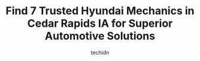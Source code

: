 ---
layout: ampstory
image: https://images.unsplash.com/photo-1639928204495-14caa69ed1b5?ixlib=rb-4.0.3&ixid=MnwxMjA3fDB8MHxwaG90by1wYWdlfHx8fGVufDB8fHx8&auto=format&fit=crop&w=640&h=853&q=80
author: techidn
featured: false
description: Looking for reliable and skilled Hyundai Mechanic in Cedar Rapids IA, USA? Your search ends here with the 7 best Hyundai Mechanic in town. With their expertise and commitment to delivering e
title: Find 7 Trusted Hyundai Mechanics in Cedar Rapids IA for Superior Automotive Solutions
cover:
   title: Find 7 Trusted Hyundai Mechanics in Cedar Rapids IA for Superior Automotive Solutions
   subtitle: Rickpate
   background: https://images.unsplash.com/photo-1639928204495-14caa69ed1b5?ixlib=rb-4.0.3&ixid=MnwxMjA3fDB8MHxwaG90by1wYWdlfHx8fGVufDB8fHx8&auto=format&fit=crop&w=640&h=853&q=80

pages: 
 - layout: thirds
   top: <h1>#1 Meineke Car Care Center</h1>
   bottom: "<p>There are few places left like this one.They tell you upfront how much and when will it be done.Usually very fair price, excellent timing, and most of all they have been </p>"
   background: https://www.knot35.com/toplist/wp-content/uploads/2023/06/best-hyundai-mechanic-1-in-cedar-rapids-ia-1685839464.jpeg
   backgroundblur: true
 - layout: thirds
   top: <h1>#2 Als Full Service Auto Repair</h1>
   bottom: "<p>1201 15th Ave SW, Cedar Rapids, IA 52404, United States</p>"
   background: https://www.knot35.com/toplist/wp-content/uploads/2023/06/best-hyundai-mechanic-2-in-cedar-rapids-ia-1685839465.jpeg
   cta:
      link: https://www.knot35.com/toplist/find-7-trusted-hyundai-mechanics-in-cedar-rapids-ia-for-superior-automotive-solutions/
      text: Find 7 Trusted Hyundai Mechanics in Cedar Rapids IA for Superior Automotive Solutions
 - layout: thirds
   top: <h1>#3 All Tune and Lube Total Car Care</h1>
   bottom: "<p>941 Blairs Ferry Rd NE, Cedar Rapids, IA 52402, United States</p>"
   background: https://www.knot35.com/toplist/wp-content/uploads/2023/06/best-hyundai-mechanic-3-in-cedar-rapids-ia-1685839465.jpeg
   cta:
      link: https://www.knot35.com/toplist/find-7-trusted-hyundai-mechanics-in-cedar-rapids-ia-for-superior-automotive-solutions/
      text: Find 7 Trusted Hyundai Mechanics in Cedar Rapids IA for Superior Automotive Solutions
 - layout: thirds
   top: <h1>#4 McGrath Hyundai of Cedar Rapids</h1>
   bottom: "<p>1040 N Center Point Rd, Hiawatha, IA 52233, United States</p>"
   background: https://images.unsplash.com/photo-1533998839656-76f5e4b2bccb?ixlib=rb-4.0.3&ixid=MnwxMjA3fDB8MHxwaG90by1wYWdlfHx8fGVufDB8fHx8&auto=format&fit=crop&w=640&h=853&q=80
   cta:
      link: https://www.knot35.com/toplist/find-7-trusted-hyundai-mechanics-in-cedar-rapids-ia-for-superior-automotive-solutions/
      text: Find 7 Trusted Hyundai Mechanics in Cedar Rapids IA for Superior Automotive Solutions
 - layout: thirds
   top: <h1>#5 Johns Automotive Service</h1>
   bottom: "<p>4910 Johnson Ave NW, Cedar Rapids, IA 52405, United States</p>"
   background: https://images.unsplash.com/photo-1546497974-b213c9efb599?ixlib=rb-4.0.3&ixid=MnwxMjA3fDB8MHxwaG90by1wYWdlfHx8fGVufDB8fHx8&auto=format&fit=crop&w=640&h=853&q=80
   cta:
      link: https://www.knot35.com/toplist/find-7-trusted-hyundai-mechanics-in-cedar-rapids-ia-for-superior-automotive-solutions/
      text: Find 7 Trusted Hyundai Mechanics in Cedar Rapids IA for Superior Automotive Solutions
 - layout: thirds
   top: <h1>#6 4 Guys Auto Sales Service & Body Repair</h1>
   bottom: "<p>4705 Johnson Ave NW, Cedar Rapids, IA 52405, United States</p>"
   background: https://images.unsplash.com/photo-1549241520-425e3dfc01cb?ixlib=rb-4.0.3&ixid=MnwxMjA3fDB8MHxwaG90by1wYWdlfHx8fGVufDB8fHx8&auto=format&fit=crop&w=640&h=853&q=80
   cta:
      link: https://www.knot35.com/toplist/find-7-trusted-hyundai-mechanics-in-cedar-rapids-ia-for-superior-automotive-solutions/
      text: Find 7 Trusted Hyundai Mechanics in Cedar Rapids IA for Superior Automotive Solutions
 - layout: thirds
   top: <h1>#7 European Motors Limited</h1>
   bottom: "<p>5405 Center Point Rd NE, Cedar Rapids, IA 52402, United States</p>"
   background: https://images.unsplash.com/photo-1540457036297-448b6b99e91c?ixlib=rb-4.0.3&ixid=MnwxMjA3fDB8MHxwaG90by1wYWdlfHx8fGVufDB8fHx8&auto=format&fit=crop&w=640&h=853&q=80
   cta:
      link: https://www.knot35.com/toplist/find-7-trusted-hyundai-mechanics-in-cedar-rapids-ia-for-superior-automotive-solutions/
      text: Find 7 Trusted Hyundai Mechanics in Cedar Rapids IA for Superior Automotive Solutions
 - layout: thirds
   middle: Continue reading...
   background: https://images.unsplash.com/photo-1613843873231-1447db182f97?ixlib=rb-4.0.3&ixid=MnwxMjA3fDB8MHxwaG90by1wYWdlfHx8fGVufDB8fHx8&auto=format&fit=crop&w=640&h=853&q=80
   cta:
      link: https://www.knot35.com/toplist/find-7-trusted-hyundai-mechanics-in-cedar-rapids-ia-for-superior-automotive-solutions/
      text: Find 7 Trusted Hyundai Mechanics in Cedar Rapids IA for Superior Automotive Solutions
      
---